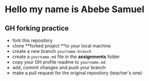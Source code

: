 # Hello my name is Abebe Samuel

## GH forking practice

- fork this repository
- clone **forked project **to your local machine
- create a new branch `yourname-branch`
- create a `yourname.md` file in the **assignments** folder
- copy your GH profile readme to `yourname.md`
- add, commit changes and push your branch
- make a pull request for the original repository (teacher's one)
